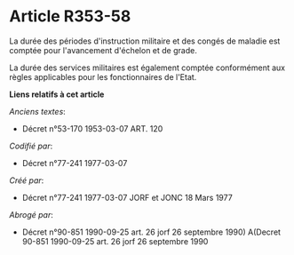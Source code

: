 # Article R353-58

La durée des périodes d'instruction militaire et des congés de maladie est comptée pour l'avancement d'échelon et de grade.

La durée des services militaires est également comptée conformément aux règles applicables pour les fonctionnaires de l'Etat.

**Liens relatifs à cet article**

_Anciens textes_:

  - Décret n°53-170 1953-03-07 ART. 120

_Codifié par_:

  - Décret n°77-241 1977-03-07

_Créé par_:

  - Décret n°77-241 1977-03-07 JORF et JONC 18 Mars 1977

_Abrogé par_:

  - Décret n°90-851 1990-09-25 art. 26 jorf 26 septembre 1990) A(Decret 90-851 1990-09-25 art. 26 jorf 26 septembre 1990
